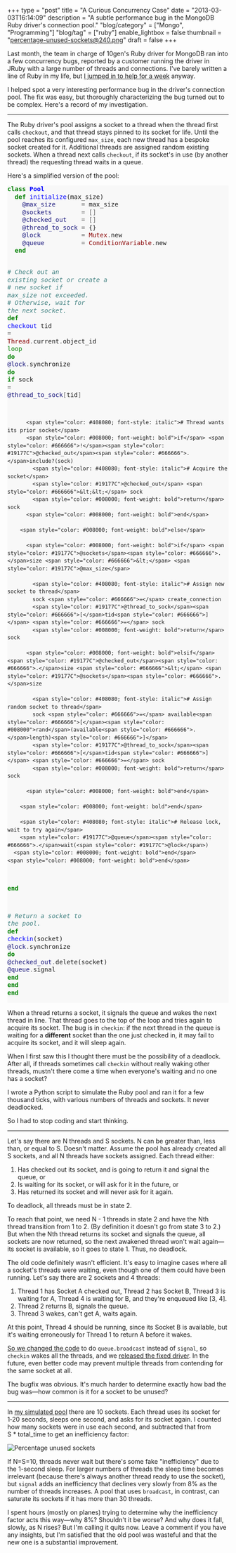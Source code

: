 +++
type = "post"
title = "A Curious Concurrency Case"
date = "2013-03-03T16:14:09"
description = "A subtle performance bug in the MongoDB Ruby driver's connection pool."
"blog/category" = ["Mongo", "Programming"]
"blog/tag" = ["ruby"]
enable_lightbox = false
thumbnail = "percentage-unused-sockets@240.png"
draft = false
+++

<p>Last month, the team in charge of 10gen's Ruby driver for MongoDB ran into a few concurrency bugs, reported by a customer running the driver in JRuby with a large number of threads and connections. I've barely written a line of Ruby in my life, but <a href="/blog/what-its-like-to-work-for-10gen/">I jumped in to help for a week</a> anyway.</p>
<p>I helped spot a very interesting performance bug in the driver's connection pool. The fix was easy, but thoroughly characterizing the bug turned out to be complex. Here's a record of my investigation.</p>
<hr />
<p>The Ruby driver's pool assigns a socket to a thread when the thread first calls <code>checkout</code>, and that thread stays pinned to its socket for life. Until the pool reaches its configured <code>max_size</code>, each new thread has a bespoke socket created for it. Additional threads are assigned random existing sockets. When a thread next calls <code>checkout</code>, if its socket's in use (by another thread) the requesting thread waits in a queue.</p>
<p>Here's a simplified version of the pool:</p>
<div class="codehilite" style="background: #f8f8f8"><pre style="line-height: 125%"><span style="color: #008000; font-weight: bold">class</span> <span style="color: #0000FF; font-weight: bold">Pool</span>
  <span style="color: #008000; font-weight: bold">def</span> <span style="color: #0000FF">initialize</span>(max_size)
    <span style="color: #19177C">@max_size</span>       <span style="color: #666666">=</span> max_size
    <span style="color: #19177C">@sockets</span>        <span style="color: #666666">=</span> <span style="color: #666666">[]</span>
    <span style="color: #19177C">@checked_out</span>    <span style="color: #666666">=</span> <span style="color: #666666">[]</span>
    <span style="color: #19177C">@thread_to_sock</span> <span style="color: #666666">=</span> {}
    <span style="color: #19177C">@lock</span>           <span style="color: #666666">=</span> <span style="color: #880000">Mutex</span><span style="color: #666666">.</span>new
    <span style="color: #19177C">@queue</span>          <span style="color: #666666">=</span> <span style="color: #880000">ConditionVariable</span><span style="color: #666666">.</span>new
  <span style="color: #008000; font-weight: bold">end</span>

  <span style="color: #408080; font-style: italic"># Check out an existing socket or create a</span>
  <span style="color: #408080; font-style: italic"># new socket if max_size not exceeded.</span>
  <span style="color: #408080; font-style: italic"># Otherwise, wait for the next socket.</span>
  <span style="color: #008000; font-weight: bold">def</span> <span style="color: #0000FF">checkout</span>
    tid <span style="color: #666666">=</span> <span style="color: #880000">Thread</span><span style="color: #666666">.</span>current<span style="color: #666666">.</span>object_id
    <span style="color: #008000">loop</span> <span style="color: #008000; font-weight: bold">do</span>
      <span style="color: #19177C">@lock</span><span style="color: #666666">.</span>synchronize <span style="color: #008000; font-weight: bold">do</span>
        <span style="color: #008000; font-weight: bold">if</span> sock <span style="color: #666666">=</span> <span style="color: #19177C">@thread_to_sock</span><span style="color: #666666">[</span>tid<span style="color: #666666">]</span>

          <span style="color: #408080; font-style: italic"># Thread wants its prior socket</span>
          <span style="color: #008000; font-weight: bold">if</span> <span style="color: #666666">!</span><span style="color: #19177C">@checked_out</span><span style="color: #666666">.</span>include?(sock)
            <span style="color: #408080; font-style: italic"># Acquire the socket</span>
            <span style="color: #19177C">@checked_out</span> <span style="color: #666666">&lt;&lt;</span> sock
            <span style="color: #008000; font-weight: bold">return</span> sock
          <span style="color: #008000; font-weight: bold">end</span>

        <span style="color: #008000; font-weight: bold">else</span>

          <span style="color: #008000; font-weight: bold">if</span> <span style="color: #19177C">@sockets</span><span style="color: #666666">.</span>size <span style="color: #666666">&lt;</span> <span style="color: #19177C">@max_size</span>

            <span style="color: #408080; font-style: italic"># Assign new socket to thread</span>
            sock <span style="color: #666666">=</span> create_connection
            <span style="color: #19177C">@thread_to_sock</span><span style="color: #666666">[</span>tid<span style="color: #666666">]</span> <span style="color: #666666">=</span> sock
            <span style="color: #008000; font-weight: bold">return</span> sock

          <span style="color: #008000; font-weight: bold">elsif</span> <span style="color: #19177C">@checked_out</span><span style="color: #666666">.</span>size <span style="color: #666666">&lt;</span> <span style="color: #19177C">@sockets</span><span style="color: #666666">.</span>size

            <span style="color: #408080; font-style: italic"># Assign random socket to thread</span>
            sock <span style="color: #666666">=</span> available<span style="color: #666666">[</span><span style="color: #008000">rand</span>(available<span style="color: #666666">.</span>length)<span style="color: #666666">]</span>
            <span style="color: #19177C">@thread_to_sock</span><span style="color: #666666">[</span>tid<span style="color: #666666">]</span> <span style="color: #666666">=</span> sock
            <span style="color: #008000; font-weight: bold">return</span> sock

          <span style="color: #008000; font-weight: bold">end</span>

        <span style="color: #008000; font-weight: bold">end</span>

        <span style="color: #408080; font-style: italic"># Release lock, wait to try again</span>
        <span style="color: #19177C">@queue</span><span style="color: #666666">.</span>wait(<span style="color: #19177C">@lock</span>)
      <span style="color: #008000; font-weight: bold">end</span>
    <span style="color: #008000; font-weight: bold">end</span>
  <span style="color: #008000; font-weight: bold">end</span>

  <span style="color: #408080; font-style: italic"># Return a socket to the pool.</span>
  <span style="color: #008000; font-weight: bold">def</span> <span style="color: #0000FF">checkin</span>(socket)
    <span style="color: #19177C">@lock</span><span style="color: #666666">.</span>synchronize <span style="color: #008000; font-weight: bold">do</span>
      <span style="color: #19177C">@checked_out</span><span style="color: #666666">.</span>delete(socket)
      <span style="color: #19177C">@queue</span><span style="color: #666666">.</span>signal
    <span style="color: #008000; font-weight: bold">end</span>
  <span style="color: #008000; font-weight: bold">end</span>
<span style="color: #008000; font-weight: bold">end</span>
</pre></div>


<p>When a thread returns a socket, it signals the queue and wakes the next thread in line. That thread goes to the top of the loop and tries again to acquire its socket. The bug is in <code>checkin</code>: if the next thread in the queue is waiting for a <strong>different</strong> socket than the one just checked in, it may fail to acquire its socket, and it will sleep again.</p>
<p>When I first saw this I thought there must be the possibility of a deadlock. After all, if threads sometimes call <code>checkin</code> without really waking other threads, mustn't there come a time when everyone's waiting and no one has a socket?</p>
<p>I wrote a Python script to simulate the Ruby pool and ran it for a few thousand ticks, with various numbers of threads and sockets. It never deadlocked.</p>
<p>So I had to stop coding and start thinking.</p>
<hr />
<p>Let's say there are N threads and S sockets. N can be greater than, less than, or equal to S. Doesn't matter. Assume the pool has already created all S sockets, and all N threads have sockets assigned. Each thread either:</p>
<ol>
<li>Has checked out its socket, and is going to return it and signal the queue, or</li>
<li>Is waiting for its socket, or will ask for it in the future, or</li>
<li>Has returned its socket and will never ask for it again.</li>
</ol>
<p>To deadlock, all threads must be in state 2.</p>
<p>To reach that point, we need N - 1 threads in state 2 and have the Nth thread transition from 1 to 2. (By definition it doesn't go from state 3 to 2.) But when the Nth thread returns its socket and signals the queue, all sockets are now returned, so the next awakened thread won't wait again&mdash;its socket is available, so it goes to state 1. Thus, no deadlock.</p>
<p>The old code definitely wasn't efficient. It's easy to imagine cases where all a socket's threads were waiting, even though one of them could have been running. Let's say there are 2 sockets and 4 threads:</p>
<ol>
<li>Thread 1 has Socket A checked out, Thread 2 has Socket B, Thread 3 is waiting for A, Thread 4 is waiting for B, and they're enqueued like [3, 4].</li>
<li>Thread 2 returns B, signals the queue.</li>
<li>Thread 3 wakes, can't get A, waits again.</li>
</ol>
<p>At this point, Thread 4 should be running, since its Socket B is available, but it's waiting erroneously for Thread 1 to return A before it wakes.</p>
<p><a href="https://jira.mongodb.org/browse/RUBY-556">So we changed the code</a> to do <code>queue.broadcast</code> instead of <code>signal</code>, so <code>checkin</code> wakes all the threads, and we <a href="https://rubygems.org/gems/mongo/versions/1.8.3.rc0">released the fixed driver</a>. In the future, even better code may prevent multiple threads from contending for the same socket at all.</p>
<p>The bugfix was obvious. It's much harder to determine exactly how bad the bug was&mdash;how common is it for a socket to be unused?</p>
<hr />
<p>In <a href="https://gist.github.com/ajdavis/4991105">my simulated pool</a> there are 10 sockets. Each thread uses its socket for 1&#8209;20 seconds, sleeps one second, and asks for its socket again. I counted how many sockets were in use each second, and subtracted that from S&nbsp;*&nbsp;total_time to get an inefficiency factor:</p>
<p><img style="display:block; margin-left:auto; margin-right:auto;" src="percentage-unused-sockets.png" alt="Percentage unused sockets" title="percentage-unused-sockets.png" border="0"   /></p>
<p>If N=S=10, threads never wait but there's some fake "inefficiency" due to the 1-second sleep. For larger numbers of threads the sleep time becomes irrelevant (because there's always another thread ready to use the socket), but <code>signal</code> adds an inefficiency that declines very slowly from 8% as the number of threads increases. A pool that uses <code>broadcast</code>, in contrast, can saturate its sockets if it has more than 30 threads.</p>
<p>I spent hours (mostly on planes) trying to determine why the inefficiency factor acts this way&mdash;why 8%? Shouldn't it be worse? And why does it fall, slowly, as N rises? But I'm calling it quits now. Leave a comment if you have any insights, but I'm satisfied that the old pool was wasteful and that the new one is a substantial improvement.</p>
    